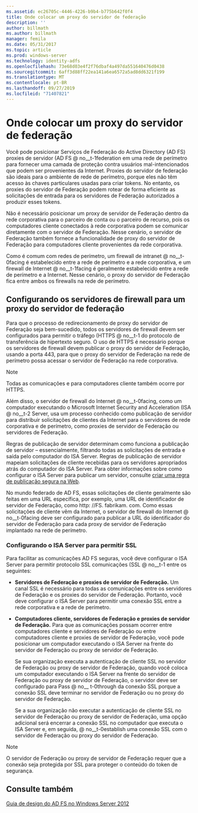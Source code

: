 ```yaml
---
ms.assetid: ec26705c-4446-4226-b9b4-b775b642f0f4
title: Onde colocar um proxy do servidor de federação
description: ''
author: billmath
ms.author: billmath
manager: femila
ms.date: 05/31/2017
ms.topic: article
ms.prod: windows-server
ms.technology: identity-adfs
ms.openlocfilehash: 73e68d03e4f2f76dbaf4a497da551640476d0438
ms.sourcegitcommit: 6aff3d88ff22ea141a6ea6572a5ad8dd6321f199
ms.translationtype: MT
ms.contentlocale: pt-BR
ms.lasthandoff: 09/27/2019
ms.locfileid: "71407821"
---
```

# <a name="where-to-place-a-federation-server-proxy"></a>Onde colocar um proxy do servidor de federação

Você pode posicionar Serviços de Federação do Active Directory (AD FS) proxies de servidor \(AD FS @ no__t-1federation em uma rede de perímetro para fornecer uma camada de proteção contra usuários mal-intencionados que podem ser provenientes da Internet. Proxies do servidor de federação são ideais para o ambiente de rede de perímetro, porque eles não têm acesso às chaves particulares usadas para criar tokens. No entanto, os proxies do servidor de Federação podem rotear de forma eficiente as solicitações de entrada para os servidores de Federação autorizados a produzir esses tokens.  
  
Não é necessário posicionar um proxy de servidor de Federação dentro da rede corporativa para o parceiro de conta ou o parceiro de recurso, pois os computadores cliente conectados à rede corporativa podem se comunicar diretamente com o servidor de Federação. Nesse cenário, o servidor de Federação também fornece a funcionalidade de proxy do servidor de Federação para computadores cliente provenientes da rede corporativa.  
  
Como é comum com redes de perímetro, um firewall de intranet @ no__t-0facing é estabelecido entre a rede de perímetro e a rede corporativa, e um firewall de Internet @ no__t-1facing é geralmente estabelecido entre a rede de perímetro e a Internet. Nesse cenário, o proxy do servidor de Federação fica entre ambos os firewalls na rede de perímetro.  
  
## <a name="configuring-your-firewall-servers-for-a-federation-server-proxy"></a>Configurando os servidores de firewall para um proxy do servidor de federação  
Para que o processo de redirecionamento de proxy do servidor de Federação seja bem-sucedido, todos os servidores de firewall devem ser configurados para permitir o tráfego \(HTTPS @ no__t-1 do protocolo de transferência de hipertexto seguro. O uso de HTTPS é necessário porque os servidores de firewall devem publicar o proxy do servidor de Federação, usando a porta 443, para que o proxy do servidor de Federação na rede de perímetro possa acessar o servidor de Federação na rede corporativa.  
  
> [!NOTE]  
> Todas as comunicações e para computadores cliente também ocorre por HTTPS.  
  
Além disso, o servidor de firewall do Internet @ no__t-0facing, como um computador executando o Microsoft Internet Security and Acceleration \(ISA @ no__t-2 Server, usa um processo conhecido como publicação de servidor para distribuir solicitações de clientes da Internet para o servidores de rede corporativa e de perímetro, como proxies de servidor de Federação ou servidores de Federação.  
  
Regras de publicação de servidor determinam como funciona a publicação de servidor – essencialmente, filtrando todas as solicitações de entrada e saída pelo computador do ISA Server. Regras de publicação de servidor mapeiam solicitações de cliente recebidas para os servidores apropriados atrás do computador do ISA Server. Para obter informações sobre como configurar o ISA Server para publicar um servidor, consulte [criar uma regra de publicação segura na Web](https://go.microsoft.com/fwlink/?LinkId=75182).  
  
No mundo federado de AD FS, essas solicitações de cliente geralmente são feitas em uma URL específica, por exemplo, uma URL de identificador de servidor de Federação, como http: \//FS. fabrikam. com. Como essas solicitações de cliente vêm da Internet, o servidor de firewall do Internet @ no__t-0facing deve ser configurado para publicar a URL do identificador do servidor de Federação para cada proxy de servidor de Federação implantado na rede de perímetro.  
  
### <a name="configuring-isa-server-to-allow-ssl"></a>Configurando o ISA Server para permitir SSL  
Para facilitar as comunicações AD FS seguras, você deve configurar o ISA Server para permitir protocolo SSL comunicações \(SSL @ no__t-1 entre os seguintes:  
  
-   **Servidores de Federação e proxies de servidor de Federação.** Um canal SSL é necessário para todas as comunicações entre os servidores de Federação e os proxies do servidor de Federação. Portanto, você deve configurar o ISA Server para permitir uma conexão SSL entre a rede corporativa e a rede de perímetro.  
  
-   **Computadores cliente, servidores de Federação e proxies de servidor de Federação.** Para que as comunicações possam ocorrer entre computadores cliente e servidores de Federação ou entre computadores cliente e proxies de servidor de Federação, você pode posicionar um computador executando o ISA Server na frente do servidor de Federação ou proxy de servidor de Federação.  
  
    Se sua organização executa a autenticação de cliente SSL no servidor de Federação ou proxy de servidor de Federação, quando você coloca um computador executando o ISA Server na frente do servidor de Federação ou proxy de servidor de Federação, o servidor deve ser configurado para Pass @ no__ t-0through da conexão SSL porque a conexão SSL deve terminar no servidor de Federação ou no proxy do servidor de Federação.  
  
    Se a sua organização não executar a autenticação de cliente SSL no servidor de Federação ou proxy de servidor de Federação, uma opção adicional será encerrar a conexão SSL no computador que executa o ISA Server e, em seguida, @ no__t-0establish uma conexão SSL com o servidor de Federação ou proxy do servidor de Federação.  
  
> [!NOTE]  
> O servidor de Federação ou proxy de servidor de Federação requer que a conexão seja protegida por SSL para proteger o conteúdo do token de segurança.  
  
## <a name="see-also"></a>Consulte também
[Guia de design do AD FS no Windows Server 2012](AD-FS-Design-Guide-in-Windows-Server-2012.md)

